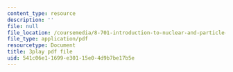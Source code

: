 ```yaml
---
content_type: resource
description: ''
file: null
file_location: /coursemedia/8-701-introduction-to-nuclear-and-particle-physics-fall-2020/541c06e11699e30115e04d9b7be17b5e_lF-LM9CdiVk.pdf
file_type: application/pdf
resourcetype: Document
title: 3play pdf file
uid: 541c06e1-1699-e301-15e0-4d9b7be17b5e
---
```

